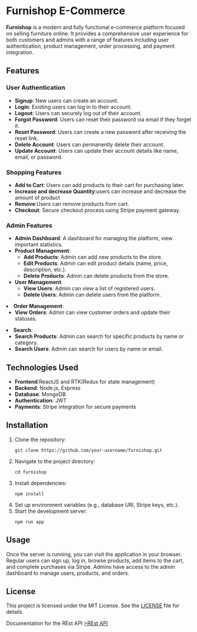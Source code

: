 
</head>
<body>
    <h1>Furnishop E-Commerce</h1>
    <p><strong>Furnishop</strong> is a modern and fully functional e-commerce platform focused on selling furniture online. It provides a comprehensive user experience for both customers and admins with a range of features including user authentication, product management, order processing, and payment integration.</p>

  <h2>Features</h2>
    <h3>User Authentication</h3>
    <ul>
        <li><strong>Signup</strong>: New users can create an account.</li>
        <li><strong>Login</strong>: Existing users can log in to their account.</li>
        <li><strong>Logout</strong>: Users can securely log out of their account.</li>
        <li><strong>Forgot Password</strong>: Users can reset their password via email if they forget it.</li>
        <li><strong>Reset Password</strong>: Users can create a new password after receiving the reset link.</li>
        <li><strong>Delete Account</strong>: Users can permanently delete their account.</li>
        <li><strong>Update Account</strong>: Users can update their account details like name, email, or password.</li>
    </ul>

   <h3>Shopping Features</h3>
    <ul>
        <li><strong>Add to Cart</strong>: Users can add products to their cart for purchasing later.</li>
        <li><strong>Increase and decrease Quantity</strong>:users can increase and decrease the amount of product</li>
        <li><strong>Remove</strong>:Users can remove products from cart.</li>
        <li><strong>Checkout</strong>: Secure checkout process using Stripe payment gateway.</li>
    </ul>


  <h3>Admin Features</h3>
    <ul>
        <li><strong>Admin Dashboard</strong>: A dashboard for managing the platform, view important statistics.</li>
        <li><strong>Product Management</strong>:
            <ul>
                <li><strong>Add Products</strong>: Admin can add new products to the store.</li>
                <li><strong>Edit Products</strong>: Admin can edit product details (name, price, description, etc.).</li>
                <li><strong>Delete Products</strong>: Admin can delete products from the store.</li>
            </ul>
        </li>
        <li><strong>User Management</strong>:
            <ul>
                <li><strong>View Users</strong>: Admin can view a list of registered users.</li>
                <li><strong>Delete Users</strong>: Admin can delete users from the platform.</li>
            </ul>
            
   </ul>
        </li>
        <li><strong>Order Management</strong>:
            <ul>
                <li><strong>View Orders</strong>: Admin can view customer orders and update their statuses.</li>
            </ul>
        </li>
        <li><strong>Search</strong>:
            <ul>
                <li><strong>Search Products</strong>: Admin can search for specific products by name or category.</li>
                <li><strong>Search Users</strong>: Admin can search for users by name or email.</li>
   </li>
   </ul>
  <h2>Technologies Used</h2>
  <ul>
        <li><strong>Frontend</strong>:ReactJS and RTK(Redux for state management)</li>
        <li><strong>Backend</strong>: Node.js, Express</li>
        <li><strong>Database</strong>: MongoDB</li>
        <li><strong>Authentication</strong>: JWT</li>
        <li><strong>Payments</strong>: Stripe integration for secure payments</li>
    </ul>

 <h2>Installation</h2>
    <ol>
        <li>Clone the repository:</li>
        <pre><code>git clone https://github.com/your-username/furnishop.git</code></pre>
        <li>Navigate to the project directory:</li>
        <pre><code>cd furnishop</code></pre>
        <li>Install dependencies:</li>
        <pre><code>npm install</code></pre>
        <li>Set up environment variables (e.g., database URI, Stripe keys, etc.).</li>
        <li>Start the development server:</li>
        <pre><code>npm run app</code></pre>
    </ol>

 <h2>Usage</h2>
    <p>Once the server is running, you can visit the application in your browser. Regular users can sign up, log in, browse products, add items to the cart, and complete purchases via Stripe. Admins have access to the admin dashboard to manage users, products, and orders.</p>
  <h2>License</h2>
    <p>This project is licensed under the MIT License. See the <a href="LICENSE">LICENSE</a> file for details.</p>
    <p>Documentation for the REst API <a href="https://documenter.getpostman.com/view/34690517/2sAXxP8XhP
" target="_blank">>REst API</a</p>

</body>
</html>
